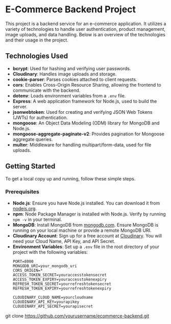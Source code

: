 # E-Commerce Backend Project

This project is a backend service for an e-commerce application. It utilizes a variety of technologies to handle user authentication, product management, image uploads, and data handling. Below is an overview of the technologies and their usage in the project.

## Technologies Used

- **bcrypt**: Used for hashing and verifying user passwords.
- **Cloudinary**: Handles image uploads and storage.
- **cookie-parser**: Parses cookies attached to client requests.
- **cors**: Enables Cross-Origin Resource Sharing, allowing the frontend to communicate with the backend.
- **dotenv**: Loads environment variables from a `.env` file.
- **Express**: A web application framework for Node.js, used to build the server.
- **jsonwebtoken**: Used for creating and verifying JSON Web Tokens (JWTs) for authentication.
- **mongoose**: An Object Data Modeling (ODM) library for MongoDB and Node.js.
- **mongoose-aggregate-paginate-v2**: Provides pagination for Mongoose aggregate queries.
- **multer**: Middleware for handling multipart/form-data, used for file uploads.

## Getting Started

To get a local copy up and running, follow these simple steps.

### Prerequisites

- **Node.js**: Ensure you have Node.js installed. You can download it from [nodejs.org](https://nodejs.org/).
- **npm**: Node Package Manager is installed with Node.js. Verify by running `npm -v` in your terminal.
- **MongoDB**: Install MongoDB from [mongodb.com](https://www.mongodb.com/). Ensure MongoDB is running on your local machine or provide a remote MongoDB URI.
- **Cloudinary Account**: Sign up for a free account at [Cloudinary](https://cloudinary.com/). You will need your Cloud Name, API Key, and API Secret.
- **Environment Variables**: Set up a `.env` file in the root directory of your project with the following variables:
  ```env
  PORT=8000
  MONGODB_URI=your_mongodb_uri
  CORS_ORIGIN=*
  ACCESS_TOKEN_SECRET=youraccesstokensecret
  ACCESS_TOKEN_EXPIRY=youraccesstokenexpiry
  REFRESH_TOKEN_SECRET=yourrefreshtokensecret
  REFRESH_TOKEN_EXPIRY=yourrefreshtokenexpiry

  CLOUDINARY_CLOUD_NAME=yourcloudname
  CLOUDINARY_API_KEY=yourapikey
  CLOUDINARY_API_SECRET=yourapisecret
  
git clone https://github.com/yourusername/ecommerce-backend.git
